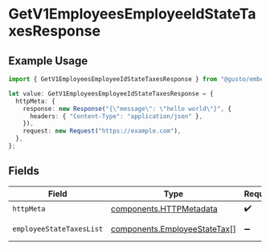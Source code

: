 # GetV1EmployeesEmployeeIdStateTaxesResponse

## Example Usage

```typescript
import { GetV1EmployeesEmployeeIdStateTaxesResponse } from "@gusto/embedded-api/models/operations/getv1employeesemployeeidstatetaxes.js";

let value: GetV1EmployeesEmployeeIdStateTaxesResponse = {
  httpMeta: {
    response: new Response("{\"message\": \"hello world\"}", {
      headers: { "Content-Type": "application/json" },
    }),
    request: new Request("https://example.com"),
  },
};
```

## Fields

| Field                                                                        | Type                                                                         | Required                                                                     | Description                                                                  |
| ---------------------------------------------------------------------------- | ---------------------------------------------------------------------------- | ---------------------------------------------------------------------------- | ---------------------------------------------------------------------------- |
| `httpMeta`                                                                   | [components.HTTPMetadata](../../models/components/httpmetadata.md)           | :heavy_check_mark:                                                           | N/A                                                                          |
| `employeeStateTaxesList`                                                     | [components.EmployeeStateTax](../../models/components/employeestatetax.md)[] | :heavy_minus_sign:                                                           | Example response                                                             |